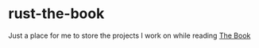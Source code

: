 # rust-the-book
Just a place for me to store the projects I work on while reading [The Book](https://doc.rust-lang.org/book/title-page.html)
